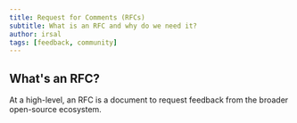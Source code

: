 ```yaml
---
title: Request for Comments (RFCs)
subtitle: What is an RFC and why do we need it?
author: irsal
tags: [feedback, community]
---
```


## What's an RFC?
At a high-level, an RFC is a document to request feedback from the broader open-source ecosystem. 
